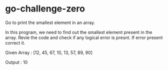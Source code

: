 # go-challenge-zero

Go to print the smallest element in an array.

In this program, we need to find out the smallest element present in the array. Revie the code and check if any logical error is presnt. If error present correct it.

Given Array : [12, 45, 67, 10, 13, 57, 89, 90]

Output : 10